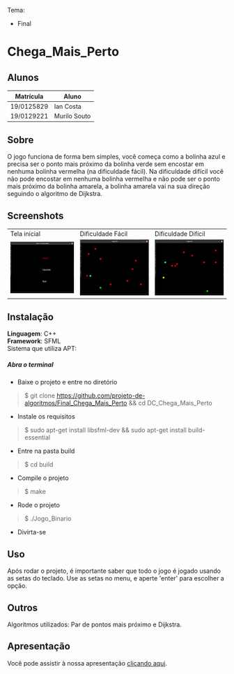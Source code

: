 Tema:
 - Final
 
# Chega_Mais_Perto

## Alunos
|Matrícula | Aluno |
| -- | -- |
| 19/0125829 |  Ian Costa  |
| 19/0129221 |  Murilo Souto|

## Sobre 
O jogo funciona de forma bem simples, você começa como a bolinha azul e precisa ser o ponto mais próximo da bolinha verde sem encostar em nenhuma bolinha vermelha (na dificuldade fácil). Na dificuldade difícil você não pode encostar em nenhuma bolinha vermelha e não pode ser o ponto mais próximo da bolinha amarela, a bolinha amarela vai na sua direção seguindo o algoritmo de Dijkstra. 

## Screenshots
<table>
    <tr>
        <td>Tela inicial</td><td>Dificuldade Fácil</td><td>Dificuldade Difícil</td>
    </tr>
    <tr>
        <td><img src="/1.png" width="200"></td><td><img src="/2.png" width="200"></td><td><img src="/3.png" width="200"></td>
    </tr>
</table>

## Instalação 
**Linguagem**: C++<br>
**Framework**: SFML<br>
Sistema que utiliza APT:
##### Abra o terminal
- Baixe o projeto e entre no diretório
> $ git clone https://github.com/projeto-de-algoritmos/Final_Chega_Mais_Perto && cd DC_Chega_Mais_Perto
- Instale os requisitos
> $ sudo apt-get install libsfml-dev && sudo apt-get install build-essential
- Entre na pasta build
> $ cd build
- Compile o projeto
> $ make
- Rode o projeto
> $ ./Jogo_Binario
- Divirta-se

## Uso
Após rodar o projeto, é importante saber que todo o jogo é jogado usando as setas do teclado. Use as setas no menu, e aperte 'enter' para escolher a opção.

## Outros 
Algoritmos utilizados: Par de pontos mais próximo e Dijkstra.

## Apresentação
Você pode assistir à nossa apresentação [clicando aqui](https://github.com/projeto-de-algoritmos/Final_Chega_Mais_Perto/blob/main/apresentacao_final.mp4).




